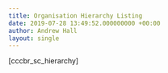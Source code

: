 ```yaml
---
title: Organisation Hierarchy Listing
date: 2019-07-28 13:49:52.000000000 +00:00
author: Andrew Hall
layout: single
---
```

[cccbr\_sc\_hierarchy]
